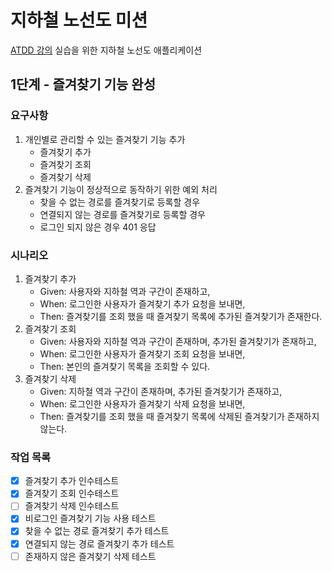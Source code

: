 # 지하철 노선도 미션
[ATDD 강의](https://edu.nextstep.camp/c/R89PYi5H) 실습을 위한 지하철 노선도 애플리케이션

## 1단계 - 즐겨찾기 기능 완성

### 요구사항
1. 개인별로 관리할 수 있는 즐겨찾기 기능 추가
   - 즐겨찾기 추가
   - 즐겨찾기 조회
   - 즐겨찾기 삭제
2. 즐겨찾기 기능이 정상적으로 동작하기 위한 예외 처리
   - 찾을 수 없는 경로를 즐겨찾기로 등록할 경우
   - 연결되지 않는 경로를 즐겨찾기로 등록할 경우
   - 로그인 되지 않은 경우 401 응답

### 시나리오
1. 즐겨찾기 추가
   - Given: 사용자와 지하철 역과 구간이 존재하고,
   - When: 로그인한 사용자가 즐겨찾기 추가 요청을 보내면,
   - Then: 즐겨찾기를 조회 했을 때 즐겨찾기 목록에 추가된 즐겨찾기가 존재한다.
2. 즐겨찾기 조회
   - Given: 사용자와 지하철 역과 구간이 존재하며, 추가된 즐겨찾기가 존재하고,
   - When: 로그인한 사용자가 즐겨찾기 조회 요청을 보내면,
   - Then: 본인의 즐겨찾기 목록을 조회할 수 있다.
3. 즐겨찾기 삭제
    - Given: 지하철 역과 구간이 존재하며, 추가된 즐겨찾기가 존재하고,
    - When: 로그인한 사용자가 즐겨찾기 삭제 요청을 보내면,
    - Then: 즐겨찾기를 조회 했을 때 즐겨찾기 목록에 삭제된 즐겨찾기가 존재하지 않는다.

### 작업 목록
- [x] 즐겨찾기 추가 인수테스트
- [x] 즐겨찾기 조회 인수테스트
- [ ] 즐겨찾기 삭제 인수테스트
- [x] 비로그인 즐겨찾기 기능 사용 테스트
- [x] 찾을 수 없는 경로 즐겨찾기 추가 테스트
- [x] 연결되지 않는 경로 즐겨찾기 추가 테스트
- [ ] 존재하지 않은 즐겨찾기 삭제 테스트
